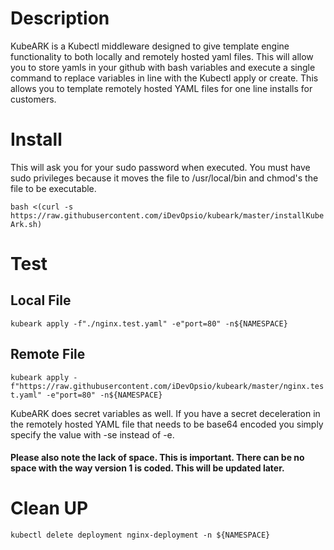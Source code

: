 # Description
KubeARK is a Kubectl middleware designed to give template engine functionality to both locally and remotely hosted yaml files. This will allow you to store yamls in your github with bash variables and execute a single command to replace variables in line with the Kubectl apply or create. This allows you to template remotely hosted YAML files for one line installs for customers.

# Install
This will ask you for your sudo password when executed. You must have sudo privileges because it moves the file to /usr/local/bin and chmod's the file to be executable.

`bash <(curl -s https://raw.githubusercontent.com/iDevOpsio/kubeark/master/installKubeArk.sh)`

# Test

## Local File
`kubeark apply -f"./nginx.test.yaml" -e"port=80" -n${NAMESPACE}`


## Remote File
`kubeark apply -f"https://raw.githubusercontent.com/iDevOpsio/kubeark/master/nginx.test.yaml" -e"port=80" -n${NAMESPACE}`

KubeARK does secret variables as well. If you have a secret deceleration in the remotely hosted YAML file that needs to be base64 encoded you simply specify the value with -se instead of -e.

#### Please also note the lack of space. This is important. There can be no space with the way version 1 is coded. This will be updated later.

# Clean UP
`kubectl delete deployment nginx-deployment -n ${NAMESPACE}`

